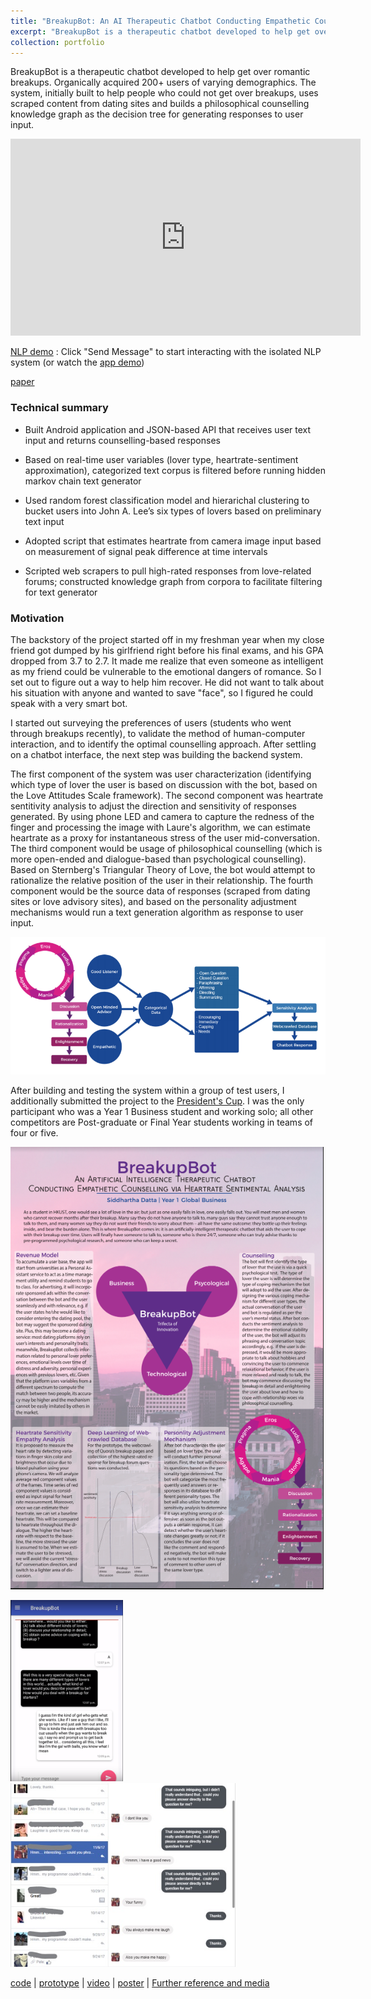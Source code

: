 ```yaml
---
title: "BreakupBot: An AI Therapeutic Chatbot Conducting Empathetic Counselling via Heartrate Sentimental Analysis"
excerpt: "BreakupBot is a therapeutic chatbot developed to help get over romantic breakups. Organically acquired 200+ users of varying demographics. The system, initially built to help people who could not get over breakups, uses scraped content from dating sites and builds a philosophical counselling knowledge graph as the decision tree for generating responses to user input."
collection: portfolio
---
```


BreakupBot is a therapeutic chatbot developed to help get over romantic breakups. Organically acquired 200+ users of varying demographics. The system, initially built to help people who could not get over breakups, uses scraped content from dating sites and builds a philosophical counselling knowledge graph as the decision tree for generating responses to user input.

<!-- [![IMAGE ALT TEXT](http://img.youtube.com/vi/1NxWMQA7tlM/0.jpg)](https://www.youtube.com/watch?v=1NxWMQA7tlM) -->

<iframe width="560" height="315" src="https://www.youtube.com/embed/1NxWMQA7tlM" frameborder="0" allow="accelerometer; autoplay; encrypted-media; gyroscope; picture-in-picture" allowfullscreen></iframe>

[NLP demo](https://www.facebook.com/BreakupBot-20-1328526643902687/) : Click "Send Message" to start interacting with the isolated NLP system (or watch the [app demo](https://www.youtube.com/watch?v=1NxWMQA7tlM))

[paper](https://drive.google.com/file/d/142kTVrKNGH42splekvbfXGVtT9HhNQPq/view)

### Technical summary

* Built Android application and JSON-based API that receives user text input and returns counselling-based responses

* Based on real-time user variables (lover type, heartrate-sentiment approximation), categorized text corpus is filtered before running hidden markov chain text generator

* Used random forest classification model and hierarichal clustering to bucket users into John A. Lee’s six types of lovers based on preliminary text input

* Adopted script that estimates heartrate from camera image input based on measurement of signal peak difference at time intervals

* Scripted web scrapers to pull high-rated responses from love-related forums; constructed knowledge graph from corpora to facilitate filtering for text generator

### Motivation

The backstory of the project started off in my freshman year when my close friend got dumped by his girlfriend right before his final exams, and his GPA dropped from 3.7 to 2.7. It made me realize that even someone as intelligent as my friend could be vulnerable to the emotional dangers of romance. So I set out to figure out a way to help him recover. He did not want to talk about his situation with anyone and wanted to save "face", so I figured he could speak with a very smart bot.

I started out surveying the preferences of users (students who went through breakups recently), to validate the method of human-computer interaction, and to identify the optimal counselling approach. After settling on a chatbot interface, the next step was building the backend system. 

The first component of the system was user characterization (identifying which type of lover the user is based on discussion with the bot, based on the Love Attitudes Scale framework). The second component was heartrate sentitivity analysis to adjust the direction and sensitivity of responses generated. By using phone LED and camera to capture the redness of the finger and processing the image with Laure's algorithm, we can estimate heartrate as a proxy for instantaneous stress of the user mid-conversation. The third component would be usage of philosophical counselling (which is more open-ended and dialogue-based than psychological counselling). Based on Sternberg's Triangular Theory of Love, the bot would attempt to rationalize the relative position of the user in their relationship. The fourth component would be the source data of responses (scraped from dating sites or love advisory sites), and based on the personality adjustment mechanisms would run a text generation algorithm as response to user input. 

[![IMAGE ALT TEXT](/images/pipeline.PNG)](https://drive.google.com/file/d/142kTVrKNGH42splekvbfXGVtT9HhNQPq/view)

After building and testing the system within a group of test users, I additionally submitted the project to the [President's Cup](http://www.ust.hk/presidents_cup/). I was the only participant who was a Year 1 Business student and working solo; all other competitors are Post-graduate or Final Year students working in teams of four or five. 

[![IMAGE ALT TEXT](/images/poster.PNG)](https://drive.google.com/open?id=0Bya0t6OLDU2FNTV2S2NKTmpMSHc)

<img src="/images/bb1.png" width="180"> <img src="/images/Inkedbb2_LI.jpg" width="360">

[code](https://github.com/dattasiddhartha-4/breakup-bot/) | [prototype](https://www.facebook.com/BreakupBot-20-1328526643902687/) | [video](https://www.youtube.com/watch?v=1NxWMQA7tlM) | [poster](https://drive.google.com/open?id=0Bya0t6OLDU2FNTV2S2NKTmpMSHc) | [Further reference and media](https://drive.google.com/open?id=0Bya0t6OLDU2FZFk1UzdiMU5qb1U)
